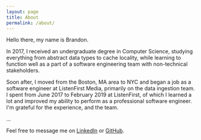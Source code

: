 ```yaml
---
layout: page
title: About
permalink: /about/
---
```


Hello there, my name is Brandon.

In 2017, I received an undergraduate degree in Computer Science, studying everything from abstract data types to cache locality, while learning to function well as a part of a software engineering team with non-technical stakeholders.

Soon after, I moved from the Boston, MA area to NYC and began a job as a software engineer at ListenFirst Media, primarily on the data ingestion team. I spent from June 2017 to February 2019 at ListenFirst, of which I learned a lot and improved my ability to perform as a professional software engineer. I'm grateful for the experience, and the team.

...

Feel free to message me on [LinkedIn](https://www.linkedin.com/in/bkpowers/) or [GitHub](https://github.com/brandon-powers).
